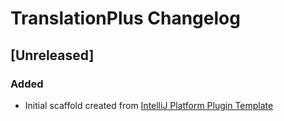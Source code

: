 <!-- Keep a Changelog guide -> https://keepachangelog.com -->

# TranslationPlus Changelog

## [Unreleased]
### Added
- Initial scaffold created from [IntelliJ Platform Plugin Template](https://github.com/JetBrains/intellij-platform-plugin-template)
